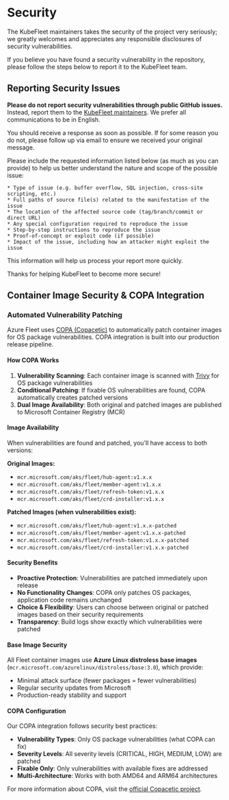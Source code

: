 # Security

The KubeFleet maintainers takes the security of the project very seriously; we greatly welcomes
and appreciates any responsible disclosures of security vulnerabilities.

If you believe you have found a security vulnerability in the repository, please follow the steps
below to report it to the KubeFleet team.

## Reporting Security Issues

**Please do not report security vulnerabilities through public GitHub issues.** Instead, 
report them to the [KubeFleet maintainers](mailto:kubefleet-maintainers@googlegroups.com).
We prefer all communications to be in English.

You should receive a response as soon as possible. If for some reason you do not, please
follow up via email to ensure we received your original message.

Please include the requested information listed below (as much as you can provide) to help
us better understand the nature and scope of the possible issue:

    * Type of issue (e.g. buffer overflow, SQL injection, cross-site scripting, etc.)
    * Full paths of source file(s) related to the manifestation of the issue
    * The location of the affected source code (tag/branch/commit or direct URL)
    * Any special configuration required to reproduce the issue
    * Step-by-step instructions to reproduce the issue
    * Proof-of-concept or exploit code (if possible)
    * Impact of the issue, including how an attacker might exploit the issue

This information will help us process your report more quickly.

Thanks for helping KubeFleet to become more secure!

## Container Image Security & COPA Integration

### Automated Vulnerability Patching

Azure Fleet uses [COPA (Copacetic)](https://github.com/project-copacetic/copacetic) to automatically patch container images for OS package vulnerabilities. COPA integration is built into our production release pipeline.

#### How COPA Works

1. **Vulnerability Scanning**: Each container image is scanned with [Trivy](https://github.com/aquasecurity/trivy) for OS package vulnerabilities
2. **Conditional Patching**: If fixable OS vulnerabilities are found, COPA automatically creates patched versions
3. **Dual Image Availability**: Both original and patched images are published to Microsoft Container Registry (MCR)

#### Image Availability

When vulnerabilities are found and patched, you'll have access to both versions:

**Original Images:**
- `mcr.microsoft.com/aks/fleet/hub-agent:v1.x.x`
- `mcr.microsoft.com/aks/fleet/member-agent:v1.x.x`
- `mcr.microsoft.com/aks/fleet/refresh-token:v1.x.x`
- `mcr.microsoft.com/aks/fleet/crd-installer:v1.x.x`

**Patched Images (when vulnerabilities exist):**
- `mcr.microsoft.com/aks/fleet/hub-agent:v1.x.x-patched`
- `mcr.microsoft.com/aks/fleet/member-agent:v1.x.x-patched`
- `mcr.microsoft.com/aks/fleet/refresh-token:v1.x.x-patched`
- `mcr.microsoft.com/aks/fleet/crd-installer:v1.x.x-patched`

#### Security Benefits

- **Proactive Protection**: Vulnerabilities are patched immediately upon release
- **No Functionality Changes**: COPA only patches OS packages, application code remains unchanged
- **Choice & Flexibility**: Users can choose between original or patched images based on their security requirements
- **Transparency**: Build logs show exactly which vulnerabilities were patched

#### Base Image Security

All Fleet container images use **Azure Linux distroless base images** (`mcr.microsoft.com/azurelinux/distroless/base:3.0`), which provide:
- Minimal attack surface (fewer packages = fewer vulnerabilities)
- Regular security updates from Microsoft
- Production-ready stability and support

#### COPA Configuration

Our COPA integration follows security best practices:
- **Vulnerability Types**: Only OS package vulnerabilities (what COPA can fix)
- **Severity Levels**: All severity levels (CRITICAL, HIGH, MEDIUM, LOW) are patched
- **Fixable Only**: Only vulnerabilities with available fixes are addressed
- **Multi-Architecture**: Works with both AMD64 and ARM64 architectures

For more information about COPA, visit the [official Copacetic project](https://github.com/project-copacetic/copacetic).
